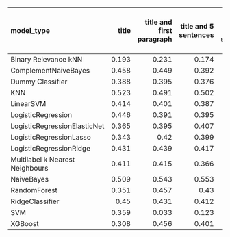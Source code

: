 | model_type                      |   title |   title and first paragraph |   title and 5 sentences |   title and 10 sentences |   title and first sentence each paragraph | raw text   |
|:--------------------------------|--------:|----------------------------:|------------------------:|-------------------------:|------------------------------------------:|:-----------|
| Binary Relevance kNN            |   0.193 |                       0.231 |                   0.174 |                    0.183 |                                     0.102 | 0.094      |
| ComplementNaiveBayes            |   0.458 |                       0.449 |                   0.392 |                    0.468 |                                     0.418 | 0.507      |
| Dummy Classifier                |   0.388 |                       0.395 |                   0.376 |                    0.386 |                                     0.36  | 0.379      |
| KNN                             |   0.523 |                       0.491 |                   0.502 |                    0.502 |                                     0.459 | 0.503      |
| LinearSVM                       |   0.414 |                       0.401 |                   0.387 |                    0.432 |                                     0.42  | 0.476      |
| LogisticRegression              |   0.446 |                       0.391 |                   0.395 |                    0.433 |                                     0.442 | 0.486      |
| LogisticRegressionElasticNet    |   0.365 |                       0.395 |                   0.407 |                    0.433 |                                     0.496 | 0.482      |
| LogisticRegressionLasso         |   0.343 |                       0.42  |                   0.399 |                    0.457 |                                     0.481 | 0.487      |
| LogisticRegressionRidge         |   0.431 |                       0.439 |                   0.417 |                    0.466 |                                     0.435 | 0.473      |
| Multilabel k Nearest Neighbours |   0.411 |                       0.415 |                   0.366 |                    0.437 |                                     0.304 | 0.374      |
| NaiveBayes                      |   0.509 |                       0.543 |                   0.553 |                    0.589 |                                     0.594 | **0.629**  |
| RandomForest                    |   0.351 |                       0.457 |                   0.43  |                    0.476 |                                     0.446 | 0.502      |
| RidgeClassifier                 |   0.45  |                       0.431 |                   0.412 |                    0.459 |                                     0.435 | 0.508      |
| SVM                             |   0.359 |                       0.033 |                   0.123 |                    0.218 |                                     0.224 | 0.338      |
| XGBoost                         |   0.308 |                       0.456 |                   0.401 |                    0.431 |                                     0.452 | 0.488      |